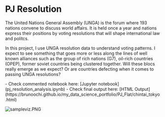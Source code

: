 # PJ Resolution
The United Nations General Assembly (UNGA) is the forum where 193 nations convene to discuss world affairs. It is held once a year and nations express their positions by voting resolutions that will shape international law and politcs.
<p>
In this project, I use UNGA resolution data to understand voting patterns. I expect to see something that goes more or less along the lines of well known alliances such as the group of rich nations (G7), oil-rich countries (OPEP), former soviet countries being clustered together. Will these blocs really emerge as we expect? Or are countries defecting when it comes to passing UNGA resolutions?        
<p>
- Check commented notebook here: [Jupyter notebook](pj_resolution_analysis.ipynb)
- Check final output here: [HTML Output](https://brunoochi.github.io/my_data_science_portfolio/PJ_Flat/chintai_tokyo.html)

![sampleviz.PNG](chintai.gif)

